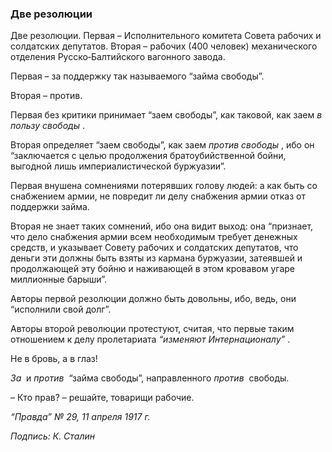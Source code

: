 ### Две резолюции

Две резолюции. Первая – Исполнительного комитета Совета рабочих и солдатских депутатов. Вторая – рабочих (400 человек) механического отделения Русско‑Балтийского вагонного завода.

Первая – за поддержку так называемого “займа свободы”.

Вторая – против.

Первая без критики принимает “заем свободы”, как таковой, как заем _в пользу свободы_ .

Вторая определяет “заем свободы”, как заем _против свободы_ , ибо он “заключается с целью продолжения братоубийственной бойни, выгодной лишь империалистической буржуазии”.

Первая внушена сомнениями потерявших голову людей: а как быть со снабжением армии, не повредит ли делу снабжения армии отказ от поддержки займа.

Вторая не знает таких сомнений, ибо она видит выход: она “признает, что дело снабжения армии всем необходимым требует денежных средств, и указывает Совету рабочих и солдатских депутатов, что деньги эти должны быть взяты из кармана буржуазии, затеявшей и продолжающей эту бойню и наживающей в этом кровавом угаре миллионные барыши”.

Авторы первой резолюции должно быть довольны, ибо, ведь, они “исполнили свой долг”.

Авторы второй революции протестуют, считая, что первые таким отношением к делу пролетариата _“изменяют Интернационалу”_ .

Не в бровь, а в глаз!

_За_  и _против_  “займа свободы”, направленного _против_  свободы.

– Кто прав? – решайте, товарищи рабочие.

_“Правда” №_ _29, 11 апреля 1917_ _г._

_Подпись: К. Сталин_